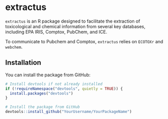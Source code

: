 
<!-- README.md is generated from README.Rmd. Please edit that file -->

# extractus

<!-- badges: start -->
<!-- badges: end -->

`extractus` is an R package designed to facilitate the extraction of
toxicological and chemical information from several key databases,
including EPA IRIS, Comptox, PubChem, and ICE.

To communicate to Pubchem and Comptox, `extractus` relies on `ECOTOXr`
and `webchem`.

## Installation

You can install the package from GitHub:

``` r
# Install devtools if not already installed
if (!requireNamespace("devtools", quietly = TRUE)) {
  install.packages("devtools")
}

# Install the package from GitHub
devtools::install_github("YourUsername/YourPackageName")
```
